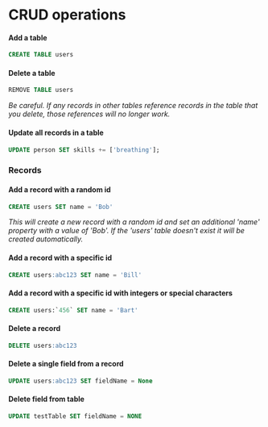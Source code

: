 # CRUD operations

#### Add a table

```sql
CREATE TABLE users
```

#### Delete a table

```sql
REMOVE TABLE users
```

_Be careful. If any records in other tables reference records in the table that you delete, those references will no longer work._

#### Update all records in a table

```sql
UPDATE person SET skills += ['breathing'];
```

### Records

#### Add a record with a random id

```sql
CREATE users SET name = 'Bob'
```

_This will create a new record with a random id and set an additional 'name' property with a value of 'Bob'. If the 'users' table doesn't exist it will be created automatically._

#### Add a record with a specific id

```sql
CREATE users:abc123 SET name = 'Bill'
```

#### Add a record with a specific id with integers or special characters

```sql
CREATE users:`456` SET name = 'Bart'
```

#### Delete a record

```sql
DELETE users:abc123
```

#### Delete a single field from a record

```sql
UPDATE users:abc123 SET fieldName = None
```

#### Delete field from table

```sql
UPDATE testTable SET fieldName = NONE
```

